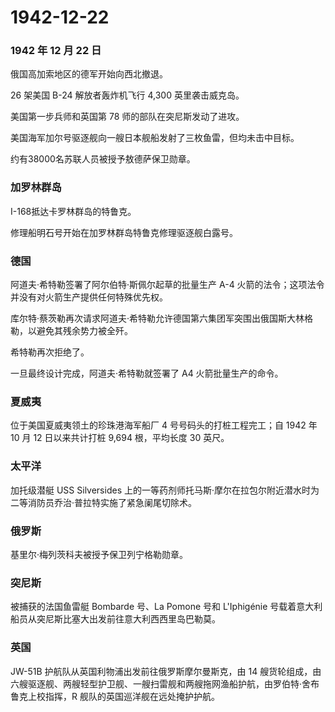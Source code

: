 # 1942-12-22

### 1942 年 12 月 22 日

俄国高加索地区的德军开始向西北撤退。

26 架美国 B-24 解放者轰炸机飞行 4,300 英里袭击威克岛。

美国第一步兵师和英国第 78 师的部队在突尼斯发动了进攻。

美国海军加尔号驱逐舰向一艘日本舰船发射了三枚鱼雷，但均未击中目标。

约有38000名苏联人员被授予敖德萨保卫勋章。

### 加罗林群岛

I-168抵达卡罗林群岛的特鲁克。

修理船明石号开始在加罗林群岛特鲁克修理驱逐舰白露号。

### 德国

阿道夫·希特勒签署了阿尔伯特·斯佩尔起草的批量生产 A-4
火箭的法令；这项法令并没有对火箭生产提供任何特殊优先权。

库尔特·蔡茨勒再次请求阿道夫·希特勒允许德国第六集团军突围出俄国斯大林格勒，以避免其残余势力被全歼。

希特勒再次拒绝了。

一旦最终设计完成，阿道夫·希特勒就签署了 A4 火箭批量生产的命令。

### 夏威夷

位于美国夏威夷领土的珍珠港海军船厂 4 号号码头的打桩工程完工；自 1942 年
10 月 12 日以来共计打桩 9,694 根，平均长度 30 英尺。

### 太平洋

加托级潜艇 USS Silversides
上的一等药剂师托马斯·摩尔在拉包尔附近潜水时为二等消防员乔治·普拉特实施了紧急阑尾切除术。

### 俄罗斯

基里尔·梅列茨科夫被授予保卫列宁格勒勋章。

### 突尼斯

被捕获的法国鱼雷艇 Bombarde 号、La Pomone 号和 L\'Iphigénie
号载着意大利船员从突尼斯比塞大出发前往意大利西西里岛巴勒莫。

### 英国

JW-51B 护航队从英国利物浦出发前往俄罗斯摩尔曼斯克，由 14
艘货轮组成，由六艘驱逐舰、两艘轻型护卫舰、一艘扫雷舰和两艘拖网渔船护航，由罗伯特·舍布鲁克上校指挥，R
舰队的英国巡洋舰在远处掩护护航。